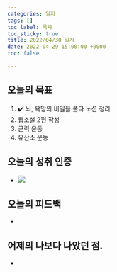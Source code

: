 ```yaml
---
categories: 일지
tags: []
toc_label: 목차
toc_sticky: true
title: 2022/04/30 일지
date: 2022-04-29 15:00:00 +0000
toc: false

---
```

## 오늘의 목표

1. :heavy_check_mark: 뇌, 욕망의 비밀을 풀다 노션 정리
2. 웹소설 2편 작성
3. 근력 운동
4. 유산소 운동

## 오늘의 성취 인증

* ![](/blog/assets/images/2022-05-01-010838.png)

## 오늘의 피드백

* 

## 어제의 나보다 나았던 점.

* 